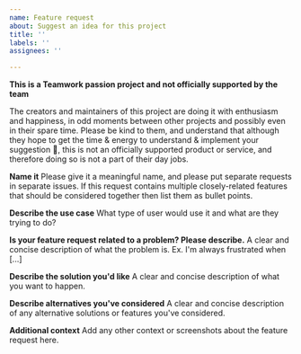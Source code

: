 ```yaml
---
name: Feature request
about: Suggest an idea for this project
title: ''
labels: ''
assignees: ''

---
```


**This is a Teamwork passion project and not officially supported by the team**

The creators and maintainers of this project are doing it with enthusiasm and happiness, in odd moments between other projects and possibly even in their spare time. Please be kind to them, and understand that although they hope to get the time & energy to understand & implement your suggestion :crossed_fingers:, this is not an officially supported product or service, and therefore doing so is not a part of their day jobs.

**Name it**
Please give it a meaningful name, and please put separate requests in separate issues. If this request contains multiple closely-related features that should be considered together then list them as bullet points.

**Describe the use case**
What type of user would use it and what are they trying to do?

**Is your feature request related to a problem? Please describe.**
A clear and concise description of what the problem is. Ex. I'm always frustrated when [...]

**Describe the solution you'd like**
A clear and concise description of what you want to happen.

**Describe alternatives you've considered**
A clear and concise description of any alternative solutions or features you've considered.

**Additional context**
Add any other context or screenshots about the feature request here.
